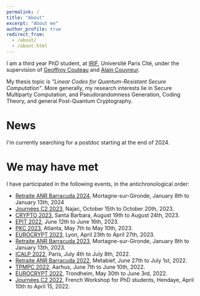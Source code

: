 ```yaml
---
permalink: /
title: "About"
excerpt: "About me"
author_profile: true
redirect_from: 
  - /about/
  - /about.html
---
```


I am a third year PhD student, at [IRIF](https://www.irif.fr/), Université Paris Cité, under the supervision of [Geoffroy Couteau](https://geoffroycouteau.github.io/) and [Alain Couvreur](http://www.lix.polytechnique.fr/Labo/Alain.Couvreur/). 

My thesis topic is *"Linear Codes for Quantum-Resistant Secure Computation"*. More generally, my research interests lie in Secure Multiparty Computation, and Pseudorandomness Generation, Coding Theory, and general Post-Quantum Cryptography. 


News
======

I'm currently searching for a postdoc starting at the end of 2024.


We may have met
======

I have participated in the following events, in the antichronological order:

- [Retraite ANR Barracuda 2024](https://barracuda.inria.fr/fr/),  Mortagne-sur-Gironde, January 8th to January 13th, 2024
- [Journées C2 2023](https://indico.math.cnrs.fr/event/9364/), Najac, October 15th to October 20th, 2023.
- [CRYPTO 2023](https://crypto.iacr.org/2023/), Santa Barbara, August 19th to August 24th, 2023.
- [EPIT 2022](https://epit2023.sciencesconf.org/), June 12th to June 16th, 2023.  
- [PKC 2023](https://pkc.iacr.org/2023/), Atlanta, May 7th to May 10th, 2023.
- [EUROCRYPT 2023](https://eurocrypt.iacr.org/2023/), Lyon, April 23th to April 27th, 2023.
- [Retraite ANR Barracuda 2023](https://barracuda.inria.fr/fr/), Mortagne-sur-Gironde, January 8th to January 13th, 2023.
- [ICALP 2022]([https://icalp2022.irif.fr/), Paris, July 4th to July 8th, 2022.
- [Retraite ANR Barracuda 2022](https://barracuda.inria.fr/fr/), Metabief, June 27th to July 1st, 2022.
- [TPMPC 2022](https://www.multipartycomputation.com/tpmpc-2022), Aarhus, June 7th to June 10th, 2022.
- [EUROCRYPT 2022](https://eurocrypt.iacr.org/2022/), Trondheim, May 30th to June 3rd, 2022.
- [Journées C2 2022](http://jc2-2022.inria.fr/fr/), French Workshop for PhD students, Hendaye, April 10th to April 15, 2022.




